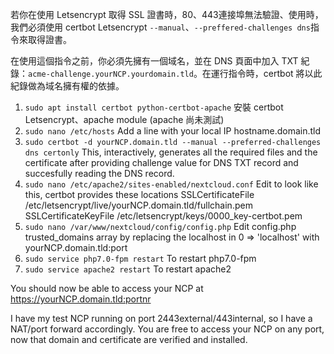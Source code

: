 若你在使用 Letsencrypt 取得 SSL 證書時，80、443連接埠無法驗證、使用時，我們必須使用 certbot Letsencrypt `--manual`、`--preffered-challenges dns`指令來取得證書。

在使用這個指令之前，你必須先擁有一個域名，並在 DNS 頁面中加入 TXT 紀錄：`acme-challenge.yourNCP.yourdomain.tld`。在運行指令時，certbot 將以此紀錄做為域名擁有權的依據。

1. `sudo apt install certbot python-certbot-apache`
安裝 certbot Letsencrypt、apache module (apache 尚未測試)
2. `sudo nano /etc/hosts`
Add a line with your local IP hostname.domain.tld
1. `sudo certbot -d yourNCP.domain.tld --manual --preferred-challenges dns certonly`
This, interactively, generates all the required files and the certificate after providing challenge value for DNS TXT record and succesfully reading the DNS record.
1. `sudo nano /etc/apache2/sites-enabled/nextcloud.conf`
Edit to look like this, certbot provides these locations 
SSLCertificateFile      /etc/letsencrypt/live/yourNCP.domain.tld/fullchain.pem
SSLCertificateKeyFile	/etc/letsencrypt/keys/0000_key-certbot.pem
1. `sudo nano /var/www/nextcloud/config/config.php`
Edit config.php trusted_domains array by replacing the localhost in 0 => 'localhost' with yourNCP.domain.tld:port 
1. `sudo service php7.0-fpm restart`
To restart php7.0-fpm
1. `sudo service apache2 restart`
To restart apache2

You should now be able to access your NCP at https://yourNCP.domain.tld:portnr

I have my test NCP running on port 2443external/443internal, so I have a NAT/port forward accordingly. You are free to access your NCP on any port, now that domain and certificate are verified and installed.
